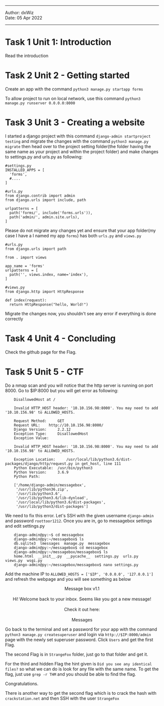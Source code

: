 ***

Author: dxWiz  
Date: 05 Apr 2022

***



# Task 1 Unit 1: Introduction  
Read the introduction  

# Task 2 Unit 2 - Getting started
Create an app with the command `python3 manage.py startapp forms`

To allow project to run on local network, use this command `python3 manage.py runserver 0.0.0.0:8000`

# Task 3 Unit 3 - Creating a website

I started a django project with this command `django-admin startproject testing` and migrate the changes with the command `python3 manage.py migrate` then head over to the project setting folder(the folder having the same name as your project and within the project folder) and make changes to settings.py and urls.py as following:

    #settings.py
    INSTALLED_APPS = [
      'forms',
      #....
    ]

<!-- -->

    #urls.py
    from django.contrib import admin
    from django.urls import include, path
    
    urlpatterns = [
      path('forms/', include('forms.urls')),
      path('admin/', admin.site.urls),
    ]

Please do not migrate any changes yet and ensure that your app folder(my case I have a I named my app `forms`) has both `urls.py` and `views.py`

    #urls.py
    from django.urls import path
    
    from . import views
    
    app_name = 'forms'
    urlpatterns = [
      path('', views.index, name='index'),
    ]
    
<!-- -->    

    #views.py
    from django.http import HttpResponse
    
    def index(request):
      return HttpResponse("hello, World!")

Migrate the changes now, you shouldn't see any error if everything is done correctly

# Task 4 Unit 4 - Concluding  
Check the github page for the Flag.

# Task 5 Unit 5 - CTF 
Do a nmap scan and you will notice that the http server is running on port 8000. Go to $IP:8000 but you will get error as following:

        DisallowedHost at /

        Invalid HTTP_HOST header: '10.10.156.98:8000'. You may need to add '10.10.156.98' to ALLOWED_HOSTS.

        Request Method: 	GET
        Request URL: 	http://10.10.156.98:8000/
        Django Version: 	2.2.12
        Exception Type: 	DisallowedHost
        Exception Value: 	

        Invalid HTTP_HOST header: '10.10.156.98:8000'. You may need to add '10.10.156.98' to ALLOWED_HOSTS.

        Exception Location: 	/usr/local/lib/python3.6/dist-packages/django/http/request.py in get_host, line 111
        Python Executable: 	/usr/bin/python3
        Python Version: 	3.6.9
        Python Path: 	

        ['/home/django-admin/messagebox',
         '/usr/lib/python36.zip',
         '/usr/lib/python3.6',
         '/usr/lib/python3.6/lib-dynload',
         '/usr/local/lib/python3.6/dist-packages',
         '/usr/lib/python3/dist-packages']
         
We need to fix this error. Let's SSH with the given username `django-admin` and password `roottoor1212`. Once you are in, go to messagebox settings and edit settings.py
 
        django-admin@py:~$ cd messagebox
        django-admin@py:~/messagebox$ ls
        db.sqlite3  lmessages  manage.py  messagebox
        django-admin@py:~/messagebox$ cd messagebox
        django-admin@py:~/messagebox/messagebox$ ls
        home.html  __init__.py  __pycache__  settings.py  urls.py  views.py  wsgi.py
        django-admin@py:~/messagebox/messagebox$ nano settings.py
        
Add the machine IP to `ALLOWED_HOSTS = ['$IP', '0.0.0.0', '127.0.0.1']` and refresh the webpage and you will see something as below

<p align="center">Message box v1.1<br><br>Hi! Welcome back to your inbox. Seems like you got a new message!<br><br>Check it out here:<br><br>Messages</p>

Go back to the terminal and set a password for your app with the command `python3 manage.py createsuperuser` and login via `http://$IP:8000/admin` page with the newly set superuser password. Click `Users` and get the first Flag.

The second Flag is in `StrangeFox` folder, just go to that folder and get it. 

For the third and hidden Flag the hint given is `Did you see any identical files?` so what we can do is look for any file with the same name. To get the flag, just use `grep -r THM` and you should be able to find the flag.

Congratulations.


There is another way to get the second flag which is to crack the hash with `crackstation.net` and then SSH with the user `StrangeFox`
